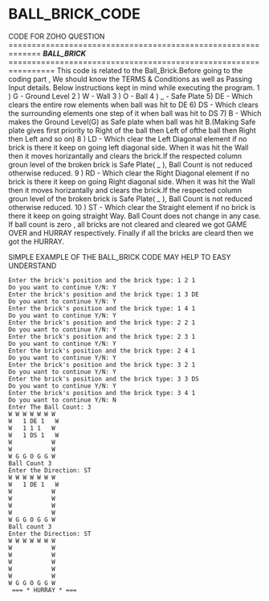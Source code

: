 # BALL_BRICK_CODE
CODE FOR ZOHO QUESTION
============================================================= ***BALL_BRICK*** ================================================================
This code is related to the Ball_Brick.Before going to the coding part , We should know the TERMS & Conditions as well as Passing Input details. Below instructions kept in mind while executing the program.
 1 ) G  -  Ground Level
 2 ) W  -  Wall
 3 ) O  -  Ball
 4 ) _  -  Safe Plate
 5) DE -  Which clears the entire row elements when ball was hit to DE
 6) DS -  Which clears the surrounding elements one step of it when ball was hit to DS
 7) B  -  Which makes the Ground Level(G) as Safe plate when ball was hit B.(Making Safe plate gives first priority to Right of the ball then Left of ofthe ball then Right then Left and so on)
 8 ) LD - Which clear the Left Diagonal element if no brick is there it keep on going left diagonal side. When it was hit the Wall then it moves horizantally and clears the brick.If the respected column groun level of the broken brick is Safe Plate( _ ), Ball Count is not reduced otherwise reduced.
 9 ) RD -  Which clear the Right Diagonal element if no brick is there it keep on going Right diagonal side. When it was hit the Wall then it moves horizantally and clears the brick.If the respected column groun level of the broken brick is Safe Plate( _ ), Ball Count is not reduced otherwise reduced.
 10 ) ST -  Which clear the Straight element if no brick is there it keep on going straight Way. Ball Count does not change in any case.
   If ball count is zero , all bricks are not cleared and cleared we got GAME OVER and HURRAY respectively. 
Finally if all the bricks are cleard then we got the HURRAY.

SIMPLE EXAMPLE OF THE BALL_BRICK CODE MAY HELP TO EASY UNDERSTAND
```Enter N x N Matrix: 7
Enter the brick's position and the brick type: 1 2 1
Do you want to continue Y/N: Y
Enter the brick's position and the brick type: 1 3 DE
Do you want to continue Y/N: Y
Enter the brick's position and the brick type: 1 4 1
Do you want to continue Y/N: Y
Enter the brick's position and the brick type: 2 2 1
Do you want to continue Y/N: Y
Enter the brick's position and the brick type: 2 3 1
Do you want to continue Y/N: Y
Enter the brick's position and the brick type: 2 4 1
Do you want to continue Y/N: Y
Enter the brick's position and the brick type: 3 2 1
Do you want to continue Y/N: Y
Enter the brick's position and the brick type: 3 3 DS
Do you want to continue Y/N: Y
Enter the brick's position and the brick type: 3 4 1
Do you want to continue Y/N: N
Enter The Ball Count: 3
W W W W W W W
W   1 DE 1   W
W   1 1 1   W
W   1 DS 1   W
W           W
W           W
W G G O G G W
Ball Count 3
Enter the Direction: ST
W W W W W W W
W   1 DE 1   W
W           W
W           W
W           W
W           W
W G G O G G W
Ball count 3
Enter the Direction: ST
W W W W W W W
W           W
W           W
W           W
W           W
W           W
W G G O G G W
 === * HURRAY * ===
